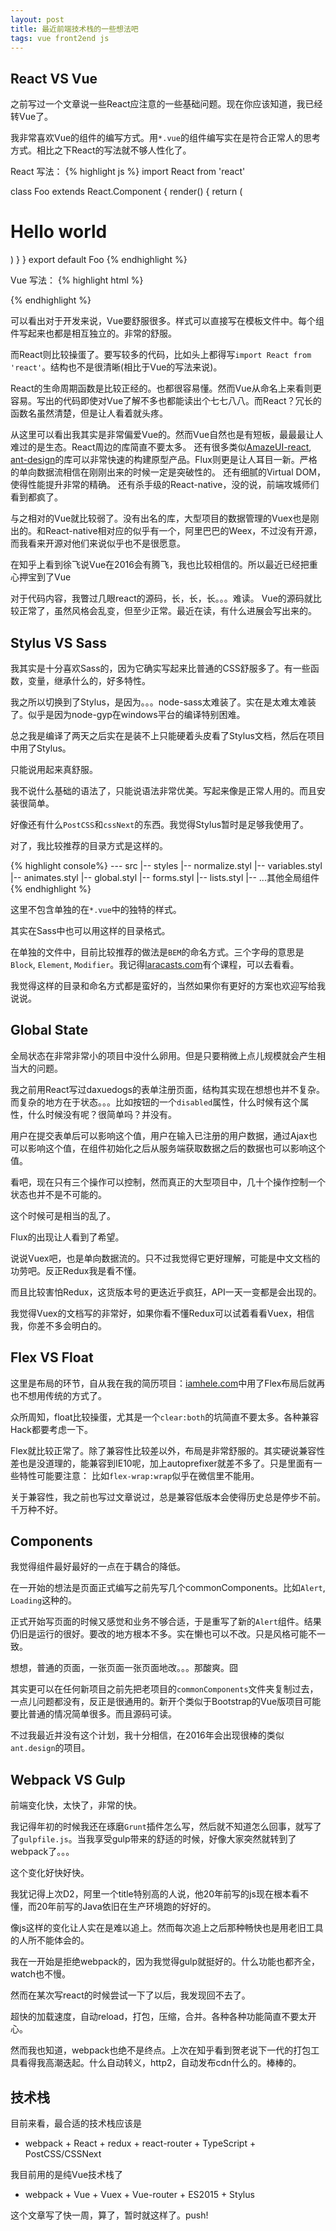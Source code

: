 ```yaml
---
layout: post
title: 最近前端技术栈的一些想法吧
tags: vue front2end js
---
```



## React VS Vue

之前写过一个文章说一些React应注意的一些基础问题。现在你应该知道，我已经转Vue了。

我非常喜欢Vue的组件的编写方式。用`*.vue`的组件编写实在是符合正常人的思考方式。相比之下React的写法就不够人性化了。

React 写法：
{% highlight js %}
import React from 'react'

class Foo extends React.Component {
    render() {
        return (
            <h1>Hello world</h1>
        )
    }
}
export default Foo
{% endhighlight %}

Vue 写法：
{% highlight html %}
<template>
    <h1 v-text="msg"></h1>
</template>
<script>
export default {
    data() {
        return {
            msg: 'Hello world'
        }
    }
}
</script>
<style lang="stylus">
h1
    background-color #333
</style>
{% endhighlight %}

可以看出对于开发来说，Vue要舒服很多。样式可以直接写在模板文件中。每个组件写起来也都是相互独立的。非常的舒服。

而React则比较操蛋了。要写较多的代码，比如头上都得写`import React from 'react'`。结构也不是很清晰(相比于Vue的写法来说)。

React的生命周期函数是比较正经的。也都很容易懂。然而Vue从命名上来看则更容易。写出的代码即使对Vue了解不多也都能读出个七七八八。而React？冗长的函数名虽然清楚，但是让人看着就头疼。

从这里可以看出我其实是非常偏爱Vue的。然而Vue自然也是有短板，最最最让人难过的是生态。React周边的库简直不要太多。
还有很多类似[AmazeUI-react](http://amazeui.org), [ant-design](http://ant.design)的库可以非常快速的构建原型产品。Flux则更是让人耳目一新。严格的单向数据流相信在刚刚出来的时候一定是突破性的。
还有细腻的Virtual DOM，使得性能提升非常的精确。
还有杀手级的React-native，没的说，前端攻城师们看到都疯了。

与之相对的Vue就比较弱了。没有出名的库，大型项目的数据管理的Vuex也是刚出的。和React-native相对应的似乎有一个，阿里巴巴的Weex，不过没有开源，而我看来开源对他们来说似乎也不是很愿意。

在知乎上看到徐飞说Vue在2016会有腾飞，我也比较相信的。所以最近已经把重心押宝到了Vue

对于代码内容，我瞥过几眼react的源码，长，长，长。。。难读。
Vue的源码就比较正常了，虽然风格会乱变，但至少正常。最近在读，有什么进展会写出来的。

## Stylus VS Sass

我其实是十分喜欢Sass的，因为它确实写起来比普通的CSS舒服多了。有一些函数，变量，继承什么的，好多特性。

我之所以切换到了Stylus，是因为。。。node-sass太难装了。实在是太难太难装了。似乎是因为node-gyp在windows平台的编译特别困难。

总之我是编译了两天之后实在是装不上只能硬着头皮看了Stylus文档，然后在项目中用了Stylus。

只能说用起来真舒服。

我不说什么基础的语法了，只能说语法非常优美。写起来像是正常人用的。而且安装很简单。

好像还有什么`PostCSS`和`cssNext`的东西。我觉得Stylus暂时是足够我使用了。

对了，我比较推荐的目录方式是这样的。

{% highlight console%}
--- src
  |-- styles
    |-- normalize.styl
    |-- variables.styl
    |-- animates.styl
    |-- global.styl
    |-- forms.styl
    |-- lists.styl
    |-- ...其他全局组件
{% endhighlight %}

这里不包含单独的在`*.vue`中的独特的样式。

其实在Sass中也可以用这样的目录格式。

在单独的文件中，目前比较推荐的做法是`BEM`的命名方式。三个字母的意思是`Block`, `Element`, `Modifier`。我记得[laracasts.com](https://laracasts.com)有个课程，可以去看看。

我觉得这样的目录和命名方式都是蛮好的，当然如果你有更好的方案也欢迎写给我说说。

## Global State

全局状态在非常非常小的项目中没什么卵用。但是只要稍微上点儿规模就会产生相当大的问题。

我之前用React写过daxuedogs的表单注册页面，结构其实现在想想也并不复杂。而复杂的地方在于状态。。。比如按钮的一个`disabled`属性，什么时候有这个属性，什么时候没有呢？很简单吗？并没有。

用户在提交表单后可以影响这个值，用户在输入已注册的用户数据，通过Ajax也可以影响这个值，在组件初始化之后从服务端获取数据之后的数据也可以影响这个值。

看吧，现在只有三个操作可以控制，然而真正的大型项目中，几十个操作控制一个状态也并不是不可能的。

这个时候可是相当的乱了。

Flux的出现让人看到了希望。

说说Vuex吧，也是单向数据流的。只不过我觉得它更好理解，可能是中文文档的功劳吧。反正Redux我是看不懂。

而且比较害怕Redux，这货版本号的更迭近乎疯狂，API一天一变都是会出现的。

我觉得Vuex的文档写的非常好，如果你看不懂Redux可以试着看看Vuex，相信我，你差不多会明白的。

## Flex VS Float

这里是布局的环节，自从我在我的简历项目：[iamhele.com](https://www.iamhele.com)中用了Flex布局后就再也不想用传统的方式了。

众所周知，float比较操蛋，尤其是一个`clear:both`的坑简直不要太多。各种兼容Hack都要考虑一下。

Flex就比较正常了。除了兼容性比较差以外，布局是非常舒服的。其实硬说兼容性差也是没道理的，能兼容到IE10呢，加上autoprefixer就差不多了。只是里面有一些特性可能要注意：
比如`flex-wrap:wrap`似乎在微信里不能用。

关于兼容性，我之前也写过文章说过，总是兼容低版本会使得历史总是停步不前。千万种不好。

## Components

我觉得组件最好最好的一点在于耦合的降低。

在一开始的想法是页面正式编写之前先写几个commonComponents。比如`Alert`, `Loading`这种的。

正式开始写页面的时候又感觉和业务不够合适，于是重写了新的`Alert`组件。结果仍旧是运行的很好。要改的地方根本不多。实在懒也可以不改。只是风格可能不一致。

想想，普通的页面，一张页面一张页面地改。。。那酸爽。囧

其实更可以在任何新项目之前先把老项目的`commonComponents`文件夹复制过去，一点儿问题都没有，反正是很通用的。新开个类似于Bootstrap的Vue版项目可能要比普通的情况简单很多。而且源码可读。

不过我最近并没有这个计划，我十分相信，在2016年会出现很棒的类似`ant.design`的项目。

## Webpack VS Gulp

前端变化快，太快了，非常的快。

我记得年初的时候我还在琢磨`Grunt`插件怎么写，然后就不知道怎么回事，就写了了`gulpfile.js`。当我享受gulp带来的舒适的时候，好像大家突然就转到了webpack了。。。

这个变化好快好快。

我犹记得上次D2，阿里一个title特别高的人说，他20年前写的js现在根本看不懂，而20年前写的Java依旧在生产环境跑的好好的。

像js这样的变化让人实在是难以追上。然而每次追上之后那种畅快也是用老旧工具的人所不能体会的。

我在一开始是拒绝webpack的，因为我觉得gulp就挺好的。什么功能也都齐全，watch也不慢。

然而在某次写react的时候尝试一下了以后，我发现回不去了。

超快的加载速度，自动reload，打包，压缩，合并。各种各种功能简直不要太开心。

然而我也知道，webpack也绝不是终点。上次在知乎看到贺老说下一代的打包工具看得我高潮迭起。什么自动转义，http2，自动发布cdn什么的。棒棒的。

## 技术栈

目前来看，最合适的技术栈应该是

* webpack + React + redux + react-router + TypeScript + PostCSS/CSSNext

我目前用的是纯Vue技术栈了

* webpack + Vue + Vuex + Vue-router + ES2015 + Stylus

这个文章写了快一周，算了，暂时就这样了。push!
